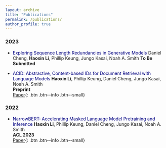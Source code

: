 ```yaml
---
layout: archive
title: "Publications"
permalink: /publications/
author_profile: true
---
```


### 2023

* <span style="color:navy">Exploring Sequence Length Redundancies in Generative Models</span>
Daniel Cheng, **Haoxin Li**, Phillip Keung, Jungo Kasai, Noah A. Smith
**To Be Submitted**

* <span style="color:navy">ACID: Abstractive, Content-based IDs for Document Retrieval with Language Models</span>
**Haoxin Li**, Phillip Keung, Daniel Cheng, Jungo Kasai, Noah A. Smith            
**Preprint**          
[Paper](https://arxiv.org/abs/2311.08593){: .btn .btn--info .btn--small}

### 2022

* <span style="color:navy">NarrowBERT: Accelerating Masked Language Model Pretraining and Inference</span>
**Haoxin Li**, Phillip Keung, Daniel Cheng, Jungo Kasai, Noah A. Smith               
**ACL 2023**                                       
[Paper](https://arxiv.org/abs/2301.04761){: .btn .btn--info .btn--small}   
  
